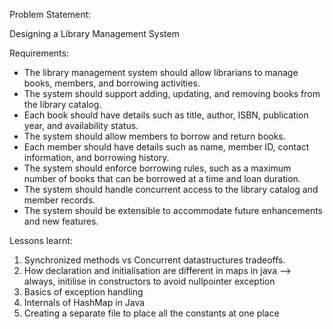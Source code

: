 Problem Statement:

Designing a Library Management System

Requirements:
- The library management system should allow librarians to manage books, members, and borrowing activities.
- The system should support adding, updating, and removing books from the library catalog.
- Each book should have details such as title, author, ISBN, publication year, and availability status.
- The system should allow members to borrow and return books.
- Each member should have details such as name, member ID, contact information, and borrowing history.
- The system should enforce borrowing rules, such as a maximum number of books that can be borrowed at a time and loan duration.
- The system should handle concurrent access to the library catalog and member records.
- The system should be extensible to accommodate future enhancements and new features.


Lessons learnt: 

1) Synchronized methods vs Concurrent datastructures tradeoffs.
2) How declaration and initialisation are different in maps in java --> always, initilise in constructors to avoid nullpointer exception
3) Basics of exception handling
4) Internals of HashMap in Java
5) Creating a separate file to place all the constants at one place
